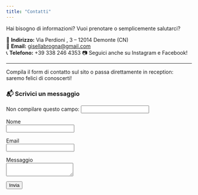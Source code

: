 ```yaml
---
title: "Contatti"
---
```


Hai bisogno di informazioni? Vuoi prenotare o semplicemente salutarci?

📍 **Indirizzo:** Via Perdioni , 3 – 12014 Demonte (CN)  
📧 **Email:** gisellabrogna@gmail.com  
📞 **Telefono:** +39 338 246 4353 
📷 Seguici anche su Instagram e Facebook!

---

Compila il form di contatto sul sito o passa direttamente in reception: saremo felici di conoscerti!

### 📬 Scrivici un messaggio

<form name="contatti" method="POST" netlify netlify-honeypot="bot-field" action="/grazie/">
  <input type="hidden" name="form-name" value="contatti">
  <p class="hidden">
    <label>Non compilare questo campo: <input name="bot-field" /></label>
  </p>
  <p>
    <label>Nome<br><input type="text" name="nome" required></label>
  </p>
  <p>
    <label>Email<br><input type="email" name="email" required></label>
  </p>
  <p>
    <label>Messaggio<br><textarea name="messaggio" required></textarea></label>
  </p>
  <p>
    <button type="submit">Invia</button>
  </p>
</form>
